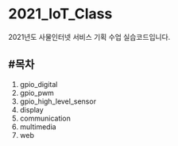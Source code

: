 # 2021_IoT_Class
2021년도 사물인터넷 서비스 기획 수업 실습코드입니다. 

#목차
-----
1. gpio_digital
2. gpio_pwm
3. gpio_high_level_sensor
4. display
5. communication
6. multimedia
7. web
